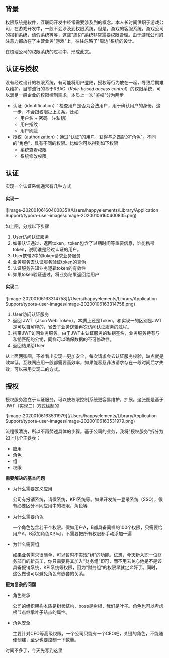 ## 背景

权限系统是软件，互联网开发中经常需要涉及到的概念。本人长时间供职于游戏公司，在游戏开发中，一般不会涉及到权限系统，但是，游戏的客服系统，游戏公司的报销系统，请假系统等等，这些"周边"系统非常需要权限管理。由于游戏公司的注意力都放在了主营业务"游戏"上，往往忽略了"周边"系统的设计。

在梳理公司的权限系统的过程中，形成此文。

## 认证与授权

没有经过设计的权限系统，有可能将用户登陆，授权等行为放在一起，导致后期难以维护。目前流行的基于RBAC（*Role-based access control*）的权限系统，可以满足一般企业的权限控制需求，本质上一次"鉴权"分为两步

- 认证（identification）：检查用户是否为合法用户，用于确认用户的身份。这一步，不会跟权限扯上关系。比如
  - 用户名 + 密码 （+私钥）
  - 用户指纹
  - 用户刷脸
- 授权（authorization）：通过"认证"的用户，获得与之匹配的"角色"。不同的"角色"，具有不同的权限。比如你可以得到如下权限
  - 系统查看权限
  - 系统修改权限

## 认证 

实现一个认证系统通常有几种方式

#### 实现一

![image-20200106160400835](/Users/happyelements/Library/Application Support/typora-user-images/image-20200106160400835.png)

如上图，分成以下步骤

1. User访问认证服务
2. 如果认证通过，返回token。token包含了过期时间等重要信息，谁能携带token，说明谁是经过认证的用户。
3. User携带2中的token请求业务服务
4. 业务服务去认证服务验证token的真伪
5. 认证服务告知业务逻辑token的有效性
6. 如果token验证通过，将业务结果返回给用户

#### 实现二

![image-20200106163314758](/Users/happyelements/Library/Application Support/typora-user-images/image-20200106163314758.png)

1. User访问认证服务
2. 返回 JWT（Json Web Token）。本质上还是Token，和实现一的区别是JWT是可以自解释的，省去了业务逻辑再次访问认证服务的过程。
3. 携带JWT访问业务服务。由于JWT由认证服务的私钥签名，业务服务持有与私钥匹配的公钥，同样可以确保数据的不可修改性。
4. 返回结果给User

从上面两张图，不难看出实现一更加安全，每次请求会去认证服务校验，缺点就是效率低。互联网应用一般都需要高效率，如果能容忍非法请求存在一段时间后才失效，可以采用实现二的方式。



## 授权 

授权服务独立于认证服务，可以使权限控制系统更容易维护，扩展。这张图是基于JWT（实现二）方式绘制的

![image-20200106163531979](/Users/happyelements/Library/Application Support/typora-user-images/image-20200106163531979.png)

流程很清洗，所以不再赘述具体的步骤。基于公司的业务，我将"授权服务"拆分为如下几个主要表：

- 应用
- 角色
- 组
- 权限

**需要解决的基本问题**

- 为什么需要定义应用

  公司有报销系统，请假系统，KPI系统等。如果开发统一登录系统（SSO），很有必要区分不同应用中的权限，角色等

- 为什么需要角色

  一个角色包含若干个权限。假如用户A，B都具备同样的100个权限，只需要给用户A，B添加角色X即可，不需要把所有权限都手动添加一遍

- 为什么需要组

  如果业务需求很简单，可以暂时不实现"组”的功能。试想，今天新入职一位财务部门的新员工，你只需要将其加入“财务组”即可，而不用去关心他是不是该具备报销系统，KPI系统等权限，因为“财务组”的权限早就定义好了。同时，这么做也可以避免角色有嵌套的关系。

**更为复杂的问题**

- 角色继承

  公司的组织架构本质是树状结构，boss是树根，我们是叶子。角色也可以考虑根节点继承叶子结点的属性。

- 角色安全

  主要针对CEO等高级权限。一个公司只能有一个CEO吧，关键的角色，不能随便创建，至少也要控制一下数量。

时间不多了，今天先写到这里

